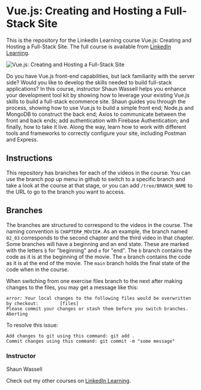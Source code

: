 # Vue.js: Creating and Hosting a Full-Stack Site
This is the repository for the LinkedIn Learning course Vue.js: Creating and Hosting a Full-Stack Site. The full course is available from [LinkedIn Learning][lil-course-url].

![Vue.js: Creating and Hosting a Full-Stack Site][lil-thumbnail-url] 

Do you have Vue.js front-end capabilities, but lack familiarity with the server side? Would you like to develop the skills needed to build full-stack applications? In this course, instructor Shaun Wassell helps you enhance your development tool kit by showing how to leverage your existing Vue.js skills to build a full-stack ecommerce site. Shaun guides you through the process, showing how to use Vue.js to build a simple front end; Node.js and MongoDB to construct the back end; Axios to communicate between the front and back ends; add authentication with Firebase Authentication; and finally, how to take it live. Along the way, learn how to work with different tools and frameworks to correctly configure your site, including Postman and Express.

## Instructions
This repository has branches for each of the videos in the course. You can use the branch pop up menu in github to switch to a specific branch and take a look at the course at that stage, or you can add `/tree/BRANCH_NAME` to the URL to go to the branch you want to access.

## Branches
The branches are structured to correspond to the videos in the course. The naming convention is `CHAPTER#_MOVIE#`. As an example, the branch named `02_03` corresponds to the second chapter and the third video in that chapter. 
Some branches will have a beginning and an end state. These are marked with the letters `b` for "beginning" and `e` for "end". The `b` branch contains the code as it is at the beginning of the movie. The `e` branch contains the code as it is at the end of the movie. The `main` branch holds the final state of the code when in the course.

When switching from one exercise files branch to the next after making changes to the files, you may get a message like this:

    error: Your local changes to the following files would be overwritten by checkout:        [files]
    Please commit your changes or stash them before you switch branches.
    Aborting

To resolve this issue:
	
    Add changes to git using this command: git add .
	Commit changes using this command: git commit -m "some message"


### Instructor

Shaun Wassell 
                                                   

Check out my other courses on [LinkedIn Learning](https://www.linkedin.com/learning/instructors/shaun-wassell).

[lil-course-url]: https://www.linkedin.com/learning/vue-js-creating-and-hosting-a-full-stack-site-21646902?dApp=59033956
[lil-thumbnail-url]: https://media.licdn.com/dms/image/C560DAQFV3JgS5gmX0g/learning-public-crop_675_1200/0/1677892627519?e=2147483647&v=beta&t=mygA_XW7esiHrzMdi5mf72a0S7EFH780xDIlnAWWkS4

